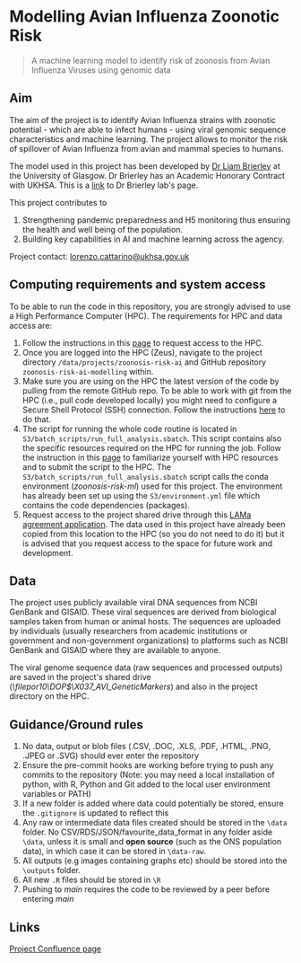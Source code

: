 # Modelling Avian Influenza Zoonotic Risk

> A machine learning model to identify risk of zoonosis from Avian Influenza Viruses using genomic data

## Aim

The aim of the project is to identify Avian Influenza strains with zoonotic potential - which are able to infect humans - using viral genomic sequence characteristics and machine learning. The project allows to monitor the risk of spillover of Avian Influenza from avian and mammal species to humans.

The model used in this project has been developed by [Dr Liam Brierley](https://www.gla.ac.uk/schools/infectionimmunity/staff/liambrierley/) at the University of Glasgow. Dr Brierley has an Academic Honorary Contract with UKHSA. This is a [link](https://vibelab.co.uk/) to Dr Brierley lab's page.

This project contributes to 
1. Strengthening pandemic preparedness and H5 monitoring thus ensuring the health and well being of the population.
2. Building key capabilities in AI and machine learning across the agency.

Project contact: [lorenzo.cattarino@ukhsa.gov.uk](mailto:lorenzo.cattarino@ukhsa.gov.uk)

## Computing requirements and system access

To be able to run the code in this repository, you are strongly advised to use a High Performance Computer (HPC). The requirements for HPC and data access are:  

1. Follow the instructions in this [page](https://confluence.collab.test-and-trace.nhs.uk/display/DEDT/HPC) to request access to the HPC.
2. Once you are logged into the HPC (Zeus), navigate to the project directory `/data/projects/zoonosis-risk-ai` and GitHub repository `zoonosis-risk-ai-modelling` within.
3. Make sure you are using on the HPC the latest version of the code by pulling from the remote GitHub repo. To be able to work with git from the HPC (i.e., pull code developed locally) you might need to configure a Secure Shell Protocol (SSH) connection. Follow the instructions [here](https://confluence.collab.test-and-trace.nhs.uk/display/DEDT/HPC#HPC-Cloningtherepo) to do that.
4. The script for running the whole code routine is located in `S3/batch_scripts/run_full_analysis.sbatch`. This script contains also the specific resources required on the HPC for running the job. Follow the instruction in this [page](https://confluence.collab.test-and-trace.nhs.uk/display/DEDT/HPC) to familiarize yourself with HPC resources and to submit the script to the HPC. The `S3/batch_scripts/run_full_analysis.sbatch` script calls the conda environment (*zoonosis-risk-ml*) used for this project. The environment has already been set up using the `S3/environment.yml` file which contains the code dependencies (packages).
5. Request access to the project shared drive through this [LAMa agreement application](http://datascience.phe.gov.uk/Lama/SpecialProjects/SpecialProjectDetail?pro=X037&ver=1.0). The data used in this project have already been copied from this location to the HPC (so you do not need to do it) but it is advised that you request access to the space for future work and development. 

## Data 

The project uses publicly available viral DNA sequences from NCBI GenBank and GISAID. These viral sequences are derived from biological samples taken from human or animal hosts. The sequences are uploaded by individuals (usually researchers from academic institutions or government and non-government organizations) to platforms such as  NCBI GenBank and GISAID where they are available to anyone.

The viral genome sequence data (raw sequences and processed outputs) are saved in the project's shared drive (*\\filepor10\DOP$\X037_AVI_GeneticMarkers*) and also in the project directory on the HPC.
 
## Guidance/Ground rules

1.  No data, output or blob files (.CSV, .DOC, .XLS, .PDF, .HTML, .PNG, .JPEG or .SVG) should ever enter the repository
2.  Ensure the pre-commit hooks are working before trying to push any commits to the repository (Note: you may need a local installation of python, with R, Python and Git added to the local user environment variables or PATH)
3.  If a new folder is added where data could potentially be stored, ensure the `.gitignore` is updated to reflect this
4.  Any raw or intermediate data files created should be stored in the `\data` folder. No CSV/RDS/JSON/favourite_data_format in any folder aside `\data`, unless it is small and **open source** (such as the ONS population data), in which case it can be stored in `\data-raw`.
5.  All outputs (e.g images containing graphs etc) should be stored into the `\outputs` folder.
6.  All new `.R` files should be stored in `\R`
7. Pushing to *main* requires the code to be reviewed by a peer before entering *main*

## Links
[Project Confluence page](https://confluence.collab.test-and-trace.nhs.uk/display/DEDT/Avian+Influenza+Zoonotic+Risk+Modelling+ML)
